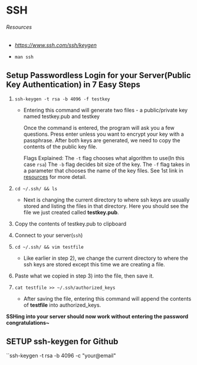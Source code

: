# SSH 

###### Resources

- *https://www.ssh.com/ssh/keygen*

- ``man ssh`` 

## Setup Passwordless Login for your Server(Public Key Authentication) in 7 Easy Steps

1. ``ssh-keygen -t rsa -b 4096 -f testkey``

   * Entering this command will generate two files -  a public/private key named testkey.pub and testkey

     Once the command is entered, the program will ask you a few questions. Press enter unless you want to encrypt your key with a passphrase. After both keys are generated, we need to copy the contents of the public key file.

     Flags Explained: The ``-t`` flag chooses what algorithm to use(In this case ``rsa``) The ``-b`` flag decides bit size of the key. The ``-f`` flag takes in a parameter that chooses the name of the key files. See 1st link in [resources](#Resources) for more detail.

2. ``cd ~/.ssh/ && ls``

   * Next is changing the current directory to where ssh keys are usually stored and listing the files in that directory. Here you should see the file we just created called **testkey.pub**.

3. Copy the contents of testkey.pub to clipboard

4. Connect to your server(``ssh``)

5. ``cd ~/.ssh/ && vim testfile``

   * Like earlier in step 2), we change the current directory to where the ssh keys are stored except this time we are creating a file. 

6. Paste what we copied in step 3) into the file, then save it. 

7. ``cat testfile >> ~/.ssh/authorized_keys``

   * After saving the file, entering this command will append the contents of **testfile** into authorized_keys.

**SSHing into your server should now work without entering the password congratulations~**

## SETUP ssh-keygen for Github
``ssh-keygen -t rsa -b 4096 -c "your@email"